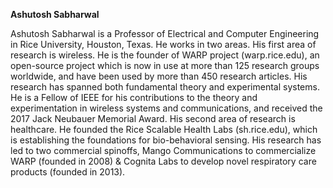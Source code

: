 **Ashutosh Sabharwal**

Ashutosh Sabharwal is a Professor of Electrical and Computer Engineering in Rice University, Houston, Texas. He works in two areas. His first area of research is wireless. He is the founder of WARP project (warp.rice.edu), an open-source project which is now in use at more than 125 research groups worldwide, and have been used by more than 450 research articles. His research has spanned both fundamental theory and experimental systems. He is a Fellow of IEEE for his contributions to the theory and experimentation in wireless systems and communications, and received the 2017 Jack Neubauer Memorial Award. His second area of research is healthcare. He founded the Rice Scalable Health Labs (sh.rice.edu), which is establishing the foundations for bio-behavioral sensing. His research has led to two commercial spinoffs, Mango Communications to commercialize WARP (founded in 2008) & Cognita Labs to develop novel respiratory care products (founded in 2013).


